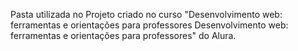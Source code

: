 Pasta utilizada no Projeto criado no curso "Desenvolvimento web: ferramentas e orientações para professores Desenvolvimento web: ferramentas e orientações para professores" do Alura.

